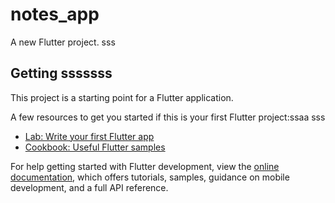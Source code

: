 # notes_app

A new Flutter project.
sss
## Getting sssssss

This project is a starting point for a Flutter application.

A few resources to get you started if this is your first Flutter project:ssaa
sss
- [Lab: Write your first Flutter app](https://docs.flutter.dev/get-ssstarted/codelab)
- [Cookbook: Useful Flutter samples](https://docs.flutter.dev/cookbook)

For help getting started with Flutter development, view the
[online documentation](https://docs.flutter.dev/), which offers tutorials,
samples, guidance on mobile development, and a full API reference.
